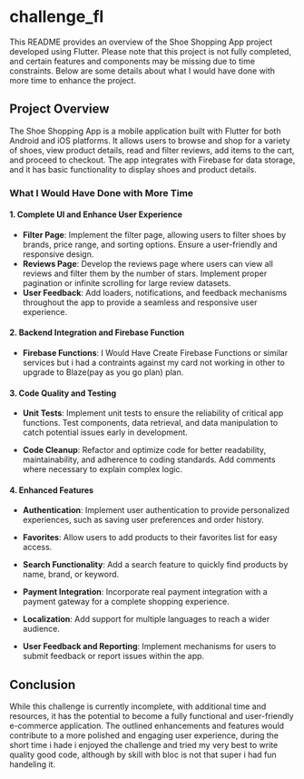 # challenge_fl


This README provides an overview of the Shoe Shopping App project developed using Flutter. Please note that this project is not fully completed, and certain features and components may be missing due to time constraints. Below are some details about what I would have done with more time to enhance the project.

## Project Overview

The Shoe Shopping App is a mobile application built with Flutter for both Android and iOS platforms. It allows users to browse and shop for a variety of shoes, view product details, read and filter reviews, add items to the cart, and proceed to checkout. The app integrates with Firebase for data storage, and it has basic functionality to display shoes and product details.

### What I Would Have Done with More Time

#### 1. Complete UI and Enhance User Experience

- **Filter Page**: Implement the filter page, allowing users to filter shoes by brands, price range, and sorting options. Ensure a user-friendly and responsive design.
- **Reviews Page**: Develop the reviews page where users can view all reviews and filter them by the number of stars. Implement proper pagination or infinite scrolling for large review datasets.
- **User Feedback**: Add loaders, notifications, and feedback mechanisms throughout the app to provide a seamless and responsive user experience.

#### 2. Backend Integration and Firebase Function

- **Firebase Functions**: I Would Have Create Firebase Functions or similar services but i had a contraints against my card not working in other to upgrade to Blaze(pay as you go plan) plan.


#### 3. Code Quality and Testing

- **Unit Tests**: Implement unit tests to ensure the reliability of critical app functions. Test components, data retrieval, and data manipulation to catch potential issues early in development.

- **Code Cleanup**: Refactor and optimize code for better readability, maintainability, and adherence to coding standards. Add comments where necessary to explain complex logic.

#### 4. Enhanced Features

- **Authentication**: Implement user authentication to provide personalized experiences, such as saving user preferences and order history.
- **Favorites**: Allow users to add products to their favorites list for easy access.
- **Search Functionality**: Add a search feature to quickly find products by name, brand, or keyword.

- **Payment Integration**: Incorporate real payment integration with a payment gateway for a complete shopping experience.

- **Localization**: Add support for multiple languages to reach a wider audience.
- **User Feedback and Reporting**: Implement mechanisms for users to submit feedback or report issues within the app.



## Conclusion

While this challenge is currently incomplete, with additional time and resources, it has the potential to become a fully functional and user-friendly e-commerce application. The outlined enhancements and features would contribute to a more polished and engaging user experience, during the short time i hade i enjoyed the challenge and tried my very best to write quality good code, although by skill with bloc is not that super i had fun handeling it.
